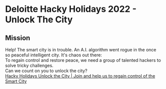 # Deloitte Hacky Holidays 2022 - Unlock The City

## Mission
Help! The smart city is in trouble. An A.I. algorithm went rogue in the once so peaceful intelligent city. It's chaos out there:  
To regain control and restore peace, we need a group of talented hackers to solve tricky challenges.  
Can we count on you to unlock the city?  
[Hacky Holidays Unlock the City | Join and help us to regain control of the Smart City](https://www.youtube.com/watch?v=axXsMakiko8)  

